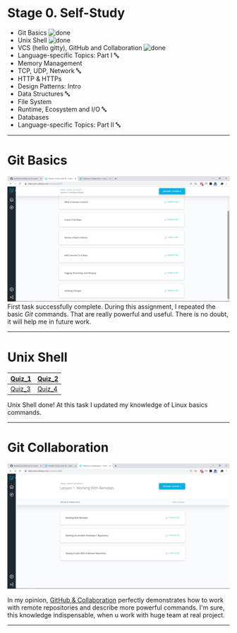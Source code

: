 # Stage 0. Self-Study

* Git Basics ![done](https://i.imgur.com/qfeOuJ5.png)
* Unix Shell ![done](https://i.imgur.com/qfeOuJ5.png)
* VCS (hello gitty), GitHub and Collaboration ![done](https://i.imgur.com/qfeOuJ5.png)
* Language-specific Topics: Part I 🔤
* Memory Management
* TCP, UDP, Network 🔤
* HTTP & HTTPs
* Design Patterns: Intro
* Data Structures 🔤
* File System
* Runtime, Ecosystem and I/O 🔤
* Databases
* Language-specific Topics: Part II 🔤

---

# Git Basics 

![done_first_task](https://github.com/RENZOje/kottans-backend/blob/master/git_and_github/version_cont_git.png)
First task successfully complete. During this assignment, I repeated the basic *Git* commands. That are really powerful and useful. There is no doubt, it will help me in future work.

---

# Unix Shell

| [Quiz_1](https://github.com/RENZOje/kottans-backend/blob/master/unix_shell/quiz_1.png) | [Quiz_2](https://github.com/RENZOje/kottans-backend/blob/master/unix_shell/quiz_2.png) |
| ---      | ---       |
| [Quiz_3](https://github.com/RENZOje/kottans-backend/blob/master/unix_shell/quiz_3.png) | [Quiz_4](https://github.com/RENZOje/kottans-backend/blob/master/unix_shell/quiz_4.png) |

Unix Shell done! At this task I updated my knowledge of Linux basics commands.

---

# Git Collaboration
![done_third_task](https://github.com/RENZOje/kottans-backend/blob/master/github_coloboration/git_coloboration.png)

In my opinion, [GitHub & Collaboration](https://classroom.udacity.com/courses/ud456) perfectly demonstrates how to work with remote repositories and describe more powerful commands.
I'm sure, this knowledge indispensable, when u work with huge team at real project.

---
